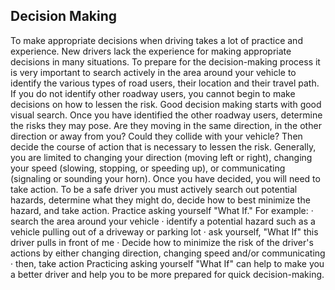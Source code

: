 ## Decision Making
To make appropriate decisions when driving takes a lot of practice and experience. New drivers lack the experience for making appropriate decisions in many situations.
To prepare for the decision-making process it is very important to search actively in the area around your vehicle to identify the various types of road users, their location and their travel path. If you do not identify other roadway users, you cannot begin to make decisions on how to lessen the risk. Good decision making starts with good visual search.
Once you have identified the other roadway users, determine the risks they may pose. Are they moving in the same direction, in the other direction or away from you? Could they collide with your vehicle?
Then decide the course of action that is necessary to lessen the risk. Generally, you are limited to changing your direction (moving left or right), changing your speed (slowing, stopping, or speeding up), or communicating (signaling or sounding your horn). Once you have decided, you will need to take action.
To be a safe driver you must actively search out potential hazards, determine what they might do, decide how to best minimize the hazard, and take action. Practice asking yourself "What If." For example:
· search the area around your vehicle
· identify a potential hazard such as a vehicle pulling out of a driveway or parking lot
· ask yourself, "What If" this driver pulls in front of me
· Decide how to minimize the risk of the driver's actions by either changing direction, changing speed and/or communicating
· then, take action
Practicing asking yourself "What If" can help to make you a better driver and help you to be more prepared for quick decision-making.